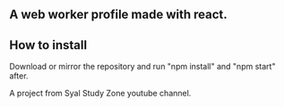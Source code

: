 ## A web worker profile made with react.

## How to install
Download or mirror the repository and run "npm install" and "npm start" after.

A project from Syal Study Zone youtube channel.
